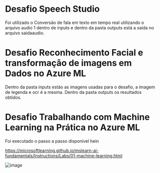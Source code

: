 # Desafio Speech Studio

Foi utilizado o Conversão de fala em texto em tempo real utilizando o arquivo audio 1 dentro de inputs
e dentro da pasta outputs está a saída no arquivo saidaaudio.

# Desafio Reconhecimento Facial e transformação de imagens em Dados no Azure ML

Dentro da pasta inputs estão as imagens usadas para o desafio, a imagem de legenda e ocr é a mesma.
Dentro da pasta outputs os resultados obtidos.

# Desafio Trabalhando com Machine Learning na Prática no Azure ML

Foi executado o passo a passo disponível hein

https://microsoftlearning.github.io/mslearn-ai-fundamentals/Instructions/Labs/01-machine-learning.html

![image](https://github.com/marcosarielrj/dio-desafio-ai/assets/28981742/dac9e89c-bcc2-47d7-8c87-04212462db79)
